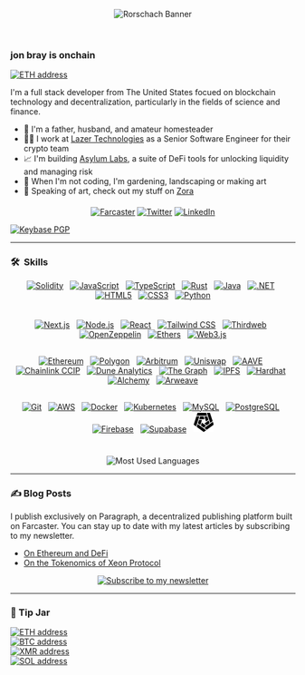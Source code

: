 <p align="center"><img src="assets/rorschach-banner.png" width="600" alt="Rorschach Banner"></p>

<p align="center"><img src="https://komarev.com/ghpvc/?username=heyjonbray&style=flat-square&color=blue" alt=""> &nbsp; &nbsp; <img src="https://img.shields.io/github/stars/heyJonBray" alt=""></p>

<p align="center"></p>

### jon bray is onchain

<a href="https://rainbow.me/0x3b138FC7eC06B2A44565994CfDe5134A75915995"><img src="https://img.shields.io/badge/jon.bray.eth-3C3C3D.svg?logo=ethereum" alt="ETH address"></a><br>

I'm a full stack developer from The United States focued on blockchain technology and decentralization, particularly in the fields of science and finance.

- 🏡 I'm a father, husband, and amateur homesteader
- 🧑‍💻 I work at [Lazer Technologies](https://www.lazertechnologies.com/) as a Senior Software Engineer for their crypto team
- 📈 I'm building [Asylum Labs](https://github.com/asylum-labs), a suite of DeFi tools for unlocking liquidity and managing risk
- 🌱 When I'm not coding, I'm gardening, landscaping or making art
- 🎨 Speaking of art, check out my stuff on [Zora](https://zora.co/@jonbray)

<p align="center" style="margin-top: 20px;">
<a href="https://warpcast.com/jonbray.eth"><img src="https://img.shields.io/badge/@jonbray.eth-FFFFFF.svg?logo=farcaster" alt="Farcaster"></a>
<a href="https://twitter.com/heyjonbray"><img src="https://img.shields.io/twitter/follow/heyjonbray" alt="Twitter"></a>
<a href="https://www.linkedin.com/in/heyjonbray"><img src="https://img.shields.io/badge/-LinkedIn-blue?style=flat&logo=linkedin" alt="LinkedIn"></a>
</p>

<a href="https://keybase.io/heyjonbray"><img src="https://img.shields.io/keybase/pgp/heyjonbray?style=blue" alt="Keybase PGP"></a>

---

### 🛠 &nbsp;Skills

<div>
<!-- Programming Languages Row -->
<div align="center" style="padding-bottom: 20px;">
<a href="https://soliditylang.org/" target="_blank" rel="noreferrer" hspace="10"><img src="https://raw.githubusercontent.com/danielcranney/readme-generator/main/public/icons/skills/solidity-colored.svg" width="36" height="36" alt="Solidity" /></a>&nbsp;&nbsp;
<a href="https://developer.mozilla.org/en-US/docs/Web/JavaScript" target="_blank" rel="noreferrer" hspace="10"><img src="https://raw.githubusercontent.com/danielcranney/readme-generator/main/public/icons/skills/javascript-colored.svg" width="36" height="36" alt="JavaScript" /></a>&nbsp;&nbsp;
<a href="https://www.typescriptlang.org/" target="_blank" rel="noreferrer" hspace="10"><img src="https://raw.githubusercontent.com/danielcranney/readme-generator/main/public/icons/skills/typescript-colored.svg" width="36" height="36" alt="TypeScript" /></a>&nbsp;&nbsp;
<a href="https://www.rust-lang.org/" target="_blank" rel="noreferrer" hspace="10"><img src="https://www.svgrepo.com/show/374056/rust.svg" width="36" height="36" alt="Rust" /></a>&nbsp;&nbsp;
<a href="https://www.java.com/" target="_blank" rel="noreferrer" hspace="10"><img src="https://raw.githubusercontent.com/danielcranney/readme-generator/main/public/icons/skills/java-colored.svg" width="36" height="36" alt="Java" /></a>&nbsp;&nbsp;
<a href="https://dotnet.microsoft.com/" target="_blank" rel="noreferrer" hspace="10"><img src="https://raw.githubusercontent.com/danielcranney/readme-generator/main/public/icons/skills/dot-net-colored.svg" width="36" height="36" alt=".NET" /></a>&nbsp;&nbsp;
<a href="https://developer.mozilla.org/en-US/docs/Glossary/HTML5" target="_blank" rel="noreferrer" hspace="10"><img src="https://raw.githubusercontent.com/danielcranney/readme-generator/main/public/icons/skills/html5-colored.svg" width="36" height="36" alt="HTML5" /></a>&nbsp;&nbsp;
<a href="https://www.w3.org/TR/CSS/#css" target="_blank" rel="noreferrer" hspace="10"><img src="https://raw.githubusercontent.com/danielcranney/readme-generator/main/public/icons/skills/css3-colored.svg" width="36" height="36" alt="CSS3" /></a>&nbsp;&nbsp;
<a href="https://www.python.org/" target="_blank" rel="noreferrer" hspace="10"><img src="https://raw.githubusercontent.com/danielcranney/readme-generator/main/public/icons/skills/python-colored.svg" width="36" height="36" alt="Python" /></a>
</div>

<!-- Web Development Row -->
<div align="center" style="padding-top: 15px; padding-bottom: 15px;">
<a href="https://nextjs.org/" target="_blank" rel="noreferrer" hspace="10"><img src="https://raw.githubusercontent.com/danielcranney/readme-generator/main/public/icons/skills/nextjs.svg" width="36" height="36" alt="Next.js" /></a>&nbsp;&nbsp;
<a href="https://nodejs.org/" target="_blank" rel="noreferrer" hspace="10"><img src="https://raw.githubusercontent.com/danielcranney/readme-generator/main/public/icons/skills/nodejs-colored.svg" width="36" height="36" alt="Node.js" /></a>&nbsp;&nbsp;
<a href="https://reactjs.org/" target="_blank" rel="noreferrer" hspace="10"><img src="https://raw.githubusercontent.com/danielcranney/readme-generator/main/public/icons/skills/react-colored.svg" width="36" height="36" alt="React" /></a>&nbsp;&nbsp;
<a href="https://tailwindcss.com/" target="_blank" rel="noreferrer" hspace="10"><img src="https://raw.githubusercontent.com/danielcranney/readme-generator/main/public/icons/skills/tailwindcss-colored.svg" width="36" height="36" alt="Tailwind CSS" /></a>&nbsp;&nbsp;
<a href="https://thirdweb.com/" target="_blank" rel="noreferrer" hspace="10"><img src="https://github.com/thirdweb-dev/typescript-sdk/raw/main/logo.svg?raw=true" width="36" height="36" alt="Thirdweb" /></a>&nbsp;&nbsp;
<a href="https://www.openzeppelin.com/" target="_blank" rel="noreferrer" hspace="10"><img src="https://simpleicons.org/icons/openzeppelin.svg" width="36" height="36" alt="OpenZeppelin" /></a>&nbsp;&nbsp;
<a href="https://ethers.io" target="_blank" rel="noreferrer" hspace="10"><img src="https://raw.githubusercontent.com/danielcranney/readme-generator/main/public/icons/skills/ethers-colored.svg" width="36" height="36" alt="Ethers" /></a>&nbsp;&nbsp;
<a href="https://web3js.org/" target="_blank" rel="noreferrer" hspace="10"><img src="https://raw.githubusercontent.com/danielcranney/readme-generator/main/public/icons/skills/web3js-colored.svg" width="36" height="36" alt="Web3.js" /></a>
</div>

<!-- Blockchain Row -->
<div align="center" style="padding-top: 15px; padding-bottom: 15px;">
<a href="https://ethereum.org/" target="_blank" rel="noreferrer" hspace="10"><img src="https://raw.githubusercontent.com/danielcranney/readme-generator/main/public/icons/skills/ethereum-colored.svg" width="36" height="36" alt="Ethereum" /></a>&nbsp;&nbsp;
<a href="https://polygon.technology/" target="_blank" rel="noreferrer" hspace="10"><img src="https://raw.githubusercontent.com/danielcranney/readme-generator/main/public/icons/skills/polygon-colored.svg" width="36" height="36" alt="Polygon" /></a>&nbsp;&nbsp;
<a href="https://portal.arbitrum.one/" target="_blank" rel="noreferrer" hspace="10"><img src="https://raw.githubusercontent.com/danielcranney/readme-generator/main/public/icons/skills/arbitrum-colored.svg" width="36" height="36" alt="Arbitrum" /></a>&nbsp;&nbsp;
<a href="https://uniswap.org/" target="_blank" rel="noreferrer" hspace="10"><img src="https://raw.githubusercontent.com/danielcranney/readme-generator/main/public/icons/skills/uniswap-colored.svg" width="36" height="36" alt="Uniswap" /></a>&nbsp;&nbsp;
<a href="https://aave.com/" target="_blank" rel="noreferrer" hspace="10"><img src="https://raw.githubusercontent.com/danielcranney/readme-generator/main/public/icons/skills/aave-colored.svg" width="36" height="36" alt="AAVE" /></a>&nbsp;&nbsp;
<a href="https://chain.link/ccip" target="_blank" rel="noreferrer" hspace="10"><img src="https://raw.githubusercontent.com/danielcranney/readme-generator/main/public/icons/skills/chainlink-colored.svg" width="36" height="36" alt="Chainlink CCIP" /></a>&nbsp;&nbsp;
<a href="https://dune.com/" target="_blank" rel="noreferrer" hspace="10"><img src="https://avatars.githubusercontent.com/u/43092013?s=200&v=4" width="36" height="36" alt="Dune Analytics" /></a>&nbsp;&nbsp;
<a href="https://thegraph.com/" target="_blank" rel="noreferrer" hspace="10"><img src="https://raw.githubusercontent.com/danielcranney/readme-generator/main/public/icons/skills/the-graph-colored.svg" width="36" height="36" alt="The Graph" /></a>&nbsp;&nbsp;
<a href="https://ipfs.io/" target="_blank" rel="noreferrer" hspace="10"><img src="https://raw.githubusercontent.com/danielcranney/readme-generator/main/public/icons/skills/ipfs-colored.svg" width="36" height="36" alt="IPFS" /></a>&nbsp;&nbsp;
<a href="https://hardhat.org/" target="_blank" rel="noreferrer" hspace="10"><img src="https://raw.githubusercontent.com/danielcranney/readme-generator/main/public/icons/skills/hardhat-colored.svg" width="36" height="36" alt="Hardhat" /></a>&nbsp;&nbsp;
<a href="https://docs.alchemy.com/alchemy/documentation/alchemy-web3" target="_blank" rel="noreferrer" hspace="10"><img src="https://raw.githubusercontent.com/danielcranney/readme-generator/main/public/icons/skills/alchemy-colored.svg" width="36" height="36" alt="Alchemy" /></a>&nbsp;&nbsp;
<a href="https://www.arweave.org/" target="_blank" rel="noreferrer" hspace="10"><img src="https://raw.githubusercontent.com/danielcranney/readme-generator/main/public/icons/skills/arweave-colored.svg" width="36" height="36" alt="Arweave" /></a>
</div>

<!-- DevOps & Databases Row -->
<div align="center" style="padding-top: 15px;">
<a href="https://git-scm.com/" target="_blank" rel="noreferrer" hspace="10"><img src="https://raw.githubusercontent.com/danielcranney/readme-generator/main/public/icons/skills/git-colored.svg" width="36" height="36" alt="Git" /></a>&nbsp;&nbsp;
<a href="https://aws.amazon.com/" target="_blank" rel="noreferrer" hspace="10"><img src="https://raw.githubusercontent.com/danielcranney/readme-generator/main/public/icons/skills/aws.svg" width="36" height="36" alt="AWS" /></a>&nbsp;&nbsp;
<a href="https://www.docker.com/" target="_blank" rel="noreferrer" hspace="10"><img src="https://raw.githubusercontent.com/danielcranney/readme-generator/main/public/icons/skills/docker-colored.svg" width="36" height="36" alt="Docker" /></a>&nbsp;&nbsp;
<a href="https://kubernetes.io/" target="_blank" rel="noreferrer" hspace="10"><img src="https://www.svgrepo.com/show/376331/kubernetes.svg" width="36" height="36" alt="Kubernetes" /></a>&nbsp;&nbsp;
<a href="https://www.mysql.com/" target="_blank" rel="noreferrer" hspace="10"><img src="https://raw.githubusercontent.com/danielcranney/readme-generator/main/public/icons/skills/mysql-colored.svg" width="36" height="36" alt="MySQL" /></a>&nbsp;&nbsp;
<a href="https://www.postgresql.org/" target="_blank" rel="noreferrer" hspace="10"><img src="https://raw.githubusercontent.com/danielcranney/readme-generator/main/public/icons/skills/postgresql-colored.svg" width="36" height="36" alt="PostgreSQL" /></a>&nbsp;&nbsp;
<a href="https://firebase.google.com/" target="_blank" rel="noreferrer" hspace="10"><img src="https://raw.githubusercontent.com/danielcranney/readme-generator/main/public/icons/skills/firebase-colored.svg" width="36" height="36" alt="Firebase" /></a>&nbsp;&nbsp;
<a href="https://supabase.io/" target="_blank" rel="noreferrer" hspace="10"><img src="https://raw.githubusercontent.com/danielcranney/readme-generator/main/public/icons/skills/supabase-colored.svg" width="36" height="36" alt="Supabase" /></a>&nbsp;&nbsp;
<a href="https://platform.arkhamintelligence.com/" target="_blank" rel="noreferrer" hspace="10">
  <img src="https://raw.githubusercontent.com/heyjonbray/heyjonbray/main/assets/arkham-logo.svg" width="36" height="36" alt="Arkham" />
</a>
</div>

<p align="center" style="padding-top: 25px;">
  <img src="https://github-readme-stats.vercel.app/api/top-langs/?username=heyjonbray&include_orgs=true&layout=compact&theme=dark" alt="Most Used Languages" />
</p>
</div>

---

### ✍️ Blog Posts

I publish exclusively on Paragraph, a decentralized publishing platform built on Farcaster. You can stay up to date with my latest articles by subscribing to my newsletter.

- [On Ethereum and DeFi](https://paragraph.xyz/@jonbray/eth-defi)
- [On the Tokenomics of Xeon Protocol](https://paragraph.xyz/@jonbray/xeon-tokenomics)

<p align="center">
<a href="https://paragraph.xyz/@jonbray/subscribe"><img src="https://img.shields.io/badge/Subscribe_to_my_newsletter-855DCD?style=for-the-badge&logo=farcaster&logoColor=white" alt="Subscribe to my newsletter"></a>
</p>

---

### 🫙 Tip Jar

<p align="left">
<a href="assets/crypto/ethereum-address.svg"><img src="https://img.shields.io/badge/ETH-0x7e2F9dd040cF7B41a1AF9e4A24A0EDB04093dDa1-3C3C3D.svg?logo=ethereum" alt="ETH address"></a><br>
<a href="assets/crypto/btc-address.svg"><img src="https://img.shields.io/badge/BTC-bc1qtaqfrcgln2tpkvlws8gdcwvu5g5cg0wkszg2ru-F7931A.svg?logo=bitcoin" alt="BTC address"></a><br>
<a href="assets/crypto/monero-address.svg"><img src="https://img.shields.io/badge/XMR-84WTHL1Uj94EaE4exvrcbBNgS9xj1kSDP4ThK5kr2ScvEDnGK2EiPLVAo8UhofZD2YiqnoQDd5YwVcGWJLUpLPQE4hw2g2X-FF6600.svg?logo=monero" alt="XMR address"></a><br>
<a href="assets/crypto/solana-address.svg"><img src="https://img.shields.io/badge/SOL-CTxPz8M78gbcGTVW4toMACjahvoPYfnSGURhmfj1A1HR-9945FF.svg?logo=solana" alt="SOL address"></a>
</p>
